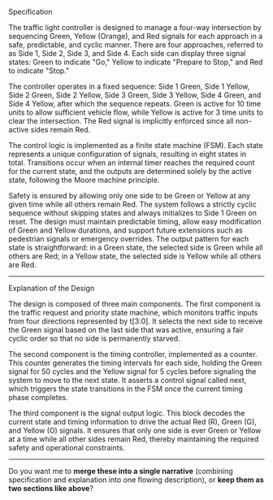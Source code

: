 
Specification

The traffic light controller is designed to manage a four-way intersection by sequencing Green, Yellow (Orange), and Red signals for each approach in a safe, predictable, and cyclic manner. There are four approaches, referred to as Side 1, Side 2, Side 3, and Side 4. Each side can display three signal states: Green to indicate "Go," Yellow to indicate "Prepare to Stop," and Red to indicate "Stop."

The controller operates in a fixed sequence: Side 1 Green, Side 1 Yellow, Side 2 Green, Side 2 Yellow, Side 3 Green, Side 3 Yellow, Side 4 Green, and Side 4 Yellow, after which the sequence repeats. Green is active for 10 time units to allow sufficient vehicle flow, while Yellow is active for 3 time units to clear the intersection. The Red signal is implicitly enforced since all non-active sides remain Red.

The control logic is implemented as a finite state machine (FSM). Each state represents a unique configuration of signals, resulting in eight states in total. Transitions occur when an internal timer reaches the required count for the current state, and the outputs are determined solely by the active state, following the Moore machine principle.

Safety is ensured by allowing only one side to be Green or Yellow at any given time while all others remain Red. The system follows a strictly cyclic sequence without skipping states and always initializes to Side 1 Green on reset. The design must maintain predictable timing, allow easy modification of Green and Yellow durations, and support future extensions such as pedestrian signals or emergency overrides. The output pattern for each state is straightforward: in a Green state, the selected side is Green while all others are Red; in a Yellow state, the selected side is Yellow while all others are Red.

---

Explanation of the Design

The design is composed of three main components. The first component is the traffic request and priority state machine, which monitors traffic inputs from four directions represented by t\[3:0]. It selects the next side to receive the Green signal based on the last side that was active, ensuring a fair cyclic order so that no side is permanently starved.

The second component is the timing controller, implemented as a counter. This counter generates the timing intervals for each side, holding the Green signal for 50 cycles and the Yellow signal for 5 cycles before signaling the system to move to the next state. It asserts a control signal called next, which triggers the state transitions in the FSM once the current timing phase completes.

The third component is the signal output logic. This block decodes the current state and timing information to drive the actual Red (R), Green (G), and Yellow (O) signals. It ensures that only one side is ever Green or Yellow at a time while all other sides remain Red, thereby maintaining the required safety and operational constraints.

---

Do you want me to **merge these into a single narrative** (combining specification and explanation into one flowing description), or **keep them as two sections like above**?

